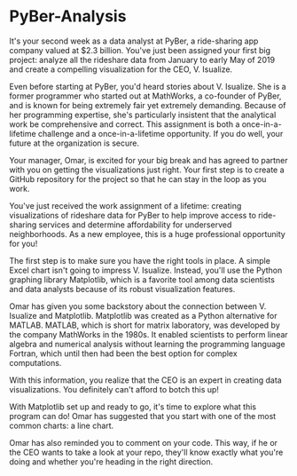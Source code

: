 # PyBer-Analysis
It's your second week as a data analyst at PyBer, a ride-sharing app company valued at $2.3 billion. You've just been assigned your first big project: analyze all the rideshare data from January to early May of 2019 and create a compelling visualization for the CEO, V. Isualize.

Even before starting at PyBer, you'd heard stories about V. Isualize. She is a former programmer who started out at MathWorks, a co-founder of PyBer, and is known for being extremely fair yet extremely demanding. Because of her programming expertise, she's particularly insistent that the analytical work be comprehensive and correct. This assignment is both a once-in-a-lifetime challenge and a once-in-a-lifetime opportunity. If you do well, your future at the organization is secure.

Your manager, Omar, is excited for your big break and has agreed to partner with you on getting the visualizations just right. Your first step is to create a GitHub repository for the project so that he can stay in the loop as you work.

You've just received the work assignment of a lifetime: creating visualizations of rideshare data for PyBer to help improve access to ride-sharing services and determine affordability for underserved neighborhoods. As a new employee, this is a huge professional opportunity for you!

The first step is to make sure you have the right tools in place. A simple Excel chart isn't going to impress V. Isualize. Instead, you'll use the Python graphing library Matplotlib, which is a favorite tool among data scientists and data analysts because of its robust visualization features.

Omar has given you some backstory about the connection between V. Isualize and Matplotlib. Matplotlib was created as a Python alternative for MATLAB. MATLAB, which is short for matrix laboratory, was developed by the company MathWorks in the 1980s. It enabled scientists to perform linear algebra and numerical analysis without learning the programming language Fortran, which until then had been the best option for complex computations.

With this information, you realize that the CEO is an expert in creating data visualizations. You definitely can't afford to botch this up!

With Matplotlib set up and ready to go, it's time to explore what this program can do! Omar has suggested that you start with one of the most common charts: a line chart.

Omar has also reminded you to comment on your code. This way, if he or the CEO wants to take a look at your repo, they'll know exactly what you're doing and whether you're heading in the right direction.
